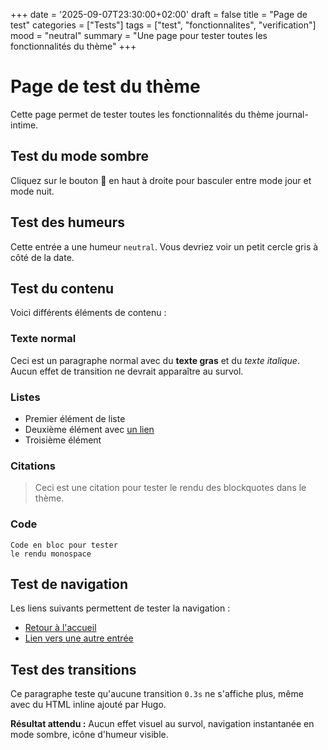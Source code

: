 +++
date = '2025-09-07T23:30:00+02:00'
draft = false
title = "Page de test"
categories = ["Tests"]
tags = ["test", "fonctionnalites", "verification"]
mood = "neutral"
summary = "Une page pour tester toutes les fonctionnalités du thème"
+++

# Page de test du thème

Cette page permet de tester toutes les fonctionnalités du thème journal-intime.

## Test du mode sombre

Cliquez sur le bouton 🌙 en haut à droite pour basculer entre mode jour et mode nuit.

## Test des humeurs

Cette entrée a une humeur `neutral`. Vous devriez voir un petit cercle gris à côté de la date.

## Test du contenu

Voici différents éléments de contenu :

### Texte normal

Ceci est un paragraphe normal avec du **texte gras** et du *texte italique*. Aucun effet de transition ne devrait apparaître au survol.

### Listes

- Premier élément de liste
- Deuxième élément avec [un lien](/) 
- Troisième élément

### Citations

> Ceci est une citation pour tester le rendu des blockquotes dans le thème.

### Code

```
Code en bloc pour tester
le rendu monospace
```

## Test de navigation

Les liens suivants permettent de tester la navigation :

- [Retour à l'accueil](/)
- [Lien vers une autre entrée](/posts/premiere-entree/)

## Test des transitions

Ce paragraphe teste qu'aucune transition `0.3s` ne s'affiche plus, même avec du HTML inline ajouté par Hugo.

**Résultat attendu :** Aucun effet visuel au survol, navigation instantanée en mode sombre, icône d'humeur visible.